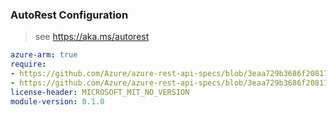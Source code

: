 ### AutoRest Configuration

> see https://aka.ms/autorest

``` yaml
azure-arm: true
require:
- https://github.com/Azure/azure-rest-api-specs/blob/3eaa729b3686f20817145e771a8ab707c739dbbd/specification/appplatform/resource-manager/readme.md
- https://github.com/Azure/azure-rest-api-specs/blob/3eaa729b3686f20817145e771a8ab707c739dbbd/specification/appplatform/resource-manager/readme.go.md
license-header: MICROSOFT_MIT_NO_VERSION
module-version: 0.1.0
```